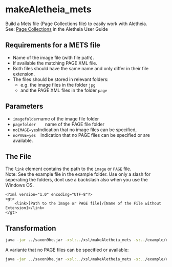 # makeAletheia_mets

Build a Mets file (Page Collections file) to easily work with Aletheia.  
See: [Page Collections](https://www.primaresearch.org/www/assets/tools/Aletheia%20User%20Guide.pdf#page=123) in the Aletheia User Guide

Requirements for a METS file
------------
- Name of the image file (with file path).
- If available the matching PAGE XML file.
- Both files should have the same name and only differ in their file extension.
- The files should be stored in relevant folders:
  -   e.g. the image files in the folder ``jpg``
  -   and the PAGE XML files in the folder ``page``


Parameters
-------------
- ``imagefolder``name of the image file folder
- ``pagefolder    ``name of the PAGE file folder
- ``noIMAGE=yes``Indication that no image files can be specified, 
- ``noPAGE=yes  ``Indication that no PAGE files can be specified or are available.

The File
-------------

The ``link`` element contains the path to the ``image`` or ``PAGE`` file.  
Note: See the example file in the example folder. Use only a slash for seperating the folders, dont use a backslash also when you use the Windows OS.

```
<?xml version="1.0" encoding="UTF-8"?>
<gt>
    <link>[Path to the Image or PAGE file]/[Name of the File without Extension]</link>
</gt>

```


Transformation
-------------------------------

```sh
java -jar ../saxon9he.jar -xsl:../xsl/makeAletheia_mets -s:../example/example.xml imagefolder=jpg pagefolder=page
```

A variante that no PAGE files can be specified or available:

```sh
java -jar ../saxon9he.jar -xsl:../xsl/makeAletheia_mets -s:../example/example.xml imagefolder=jpg pagefolder=page noPage=yes
```
